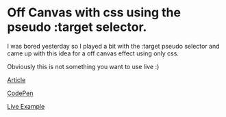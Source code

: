 Off Canvas with css using the pseudo :target selector.
=================================

I was bored yesterday so I played a bit with the :target pseudo selector and came up with this idea for a off canvas effect using only css.

Obviously this is not something you want to use live :)

[Article](http://antoniofullone.com/dev/2015/04/03/off-canvas-with-only-css/)

[CodePen](http://codepen.io/lastwebdesigner/pen/JoVVOp)

[Live Example](http://antoniofullone.com/off-canvas/)